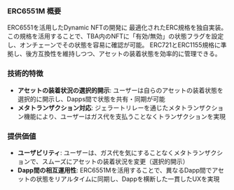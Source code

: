 ### ERC6551M 概要
ERC6551を活用したDynamic NFTの開発に 最適化されたERC規格を独自実装。この規格を活用することで、TBA内のNFTに「有効/無効」の状態フラグを設定し、オンチェーンでその状態を容易に確認が可能。
ERC721とERC1155規格に準拠し、後方互換性を維持しつつ、アセットの装着状態を効率的に管理できる。

### 技術的特徴
- **アセットの装着状況の選択的開示**: ユーザーは自らのアセットの装着状態を選択的に開示し、Dapps間で状態を共有・同期が可能
- **メタトランザクション対応**: ジェラートリレーを通じたメタトランザクション機能により、ユーザーはガス代を支払うことなくトランザクションを実現

### 提供価値
- **ユーザビリティ**: ユーザーは、ガス代を気にすることなくメタトランザクションで、スムーズにアセットの装着状況を変更（選択的開示）
- **Dapp間の相互運用性**: ERC6551Mを活用することで、異なるDapp間でアセットの状態をリアルタイムに同期し、Dappを横断した一貫したUXを実現
